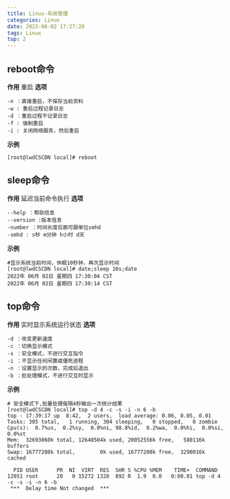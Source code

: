 ```yaml
---
title: Linux-系统管理
categories: Linux
date: 2022-06-02 17:27:20
tags: Linux
top: 2
---
```

<!-- toc -->

## <span id="inline-blue">reboot命令</span>


**作用**
重启
**选项**
```shell
-n ：直接重启，不保存当前资料
-w : 重启过程记录日志
-d ：重启过程不记录日志
-f : 强制重启
-i : 关闭网络服务，然后重启
```

**示例**
```shell
[root@lwdCSCDN local]# reboot
```


## <span id="inline-blue">sleep命令</span>


**作用**
延迟当前命令执行
**选项**
```shell
--help ：帮助信息
--version :版本信息
-number ：时间长度后面可跟单位smhd
-smhd : s秒 m分钟 h小时 d天
```

**示例**
```shell
#显示系统当前时间，休眠10秒钟，再次显示时间
[root@lwdCSCDN local]# date;sleep 10s;date
2022年 06月 02日 星期四 17:30:04 CST
2022年 06月 02日 星期四 17:30:14 CST
```



## <span id="inline-blue">top命令</span>


**作用**
实时显示系统运行状态
**选项**
```shell
-d ：改变更新速度
-c ：切换显示模式
-s ：安全模式，不进行交互指令
-i ：不显示任何闲置或僵死进程
-n ：设置显示的次数，完成后退出
-b ：批处理模式，不进行交互时显示
```

**示例**
```shell
# 安全模式下,批量处理每隔4秒输出一次统计结果
[root@lwdCSCDN local]# top -d 4 -c -s -i -n 6 -b
top - 17:39:17 up  8:42,  2 users,  load average: 0.06, 0.05, 0.01
Tasks: 305 total,   1 running, 304 sleeping,   0 stopped,   0 zombie
Cpu(s):  0.7%us,  0.2%sy,  0.0%ni, 98.8%id,  0.2%wa,  0.0%hi,  0.0%si,  0.0%st
Mem:  32693060k total, 12640504k used, 20052556k free,   580116k buffers
Swap: 16777208k total,        0k used, 16777208k free,  3290016k cached

  PID USER      PR  NI  VIRT  RES  SHR S %CPU %MEM    TIME+  COMMAND                                                                      
12051 root      20   0 15272 1328  892 R  1.9  0.0   0:00.01 top -d 4 -c -s -i -n 6 -b                                                    
 ***  Delay time Not changed  *** 

```

